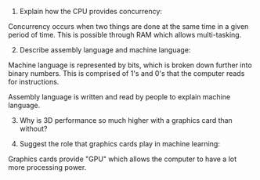 <!-- Answers to the Short Answer Essay Questions go here -->

1. Explain how the CPU provides concurrency:

Concurrency occurs when two things are done at the same time in a given period of time. This is possible through RAM which allows multi-tasking.

2. Describe assembly language and machine language:

Machine language is represented by bits, which is broken down further into binary numbers. This is comprised of 1's and 0's that the computer reads for instructions.

Assembly language is written and read by people to explain machine language.

3. Why is 3D performance so much higher with a graphics card than without?


4. Suggest the role that graphics cards play in machine learning:

Graphics cards provide "GPU" which allows the computer to have a lot more processing power.